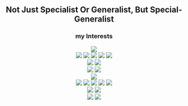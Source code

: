 <div align="center">

## Not Just Specialist Or Generalist, But Special-Generalist

### my Interests

<img src="https://img.shields.io/badge/Go-00ADD8?style=flat&logo=Go&logoColor=white"> </br>
<img src="https://img.shields.io/badge/KUBERNETES-326CE5?style=flat&logo=kubernetes&logoColor=white"/> <img src="https://img.shields.io/badge/ISTIO-466BB0?style=flat&logo=istio&logoColor=white"/> <img src="https://img.shields.io/badge/ENVOY-AC6199?style=flat&logo=envoyproxy&logoColor=white"> <img src="https://img.shields.io/badge/DOCKER-2496ED?style=flat&logo=docker&logoColor=white"/> <img src="https://img.shields.io/badge/VAULT-FFEC6E?style=flat&logo=vault&logoColor=black"> </br>
<img src="https://img.shields.io/badge/TERRAFORM-844FBA?style=flat&logo=terraform&logoColor=white"/> <img src="https://img.shields.io/badge/HELM-0F1689?style=flat&logo=helm&logoColor=white"> </br>
<img src="https://img.shields.io/badge/JENKINS-D24939?style=flat&logo=jenkins&logoColor=white"/> <img src="https://img.shields.io/badge/ARGOCD-EF7B4D?style=flat&logo=argo&logoColor=white"/> </br>
<img src="https://img.shields.io/badge/AWS-FF9900?style=flat&logo=Amazon&logoColor=white"> </br>
<img src="https://img.shields.io/badge/ELK STACK-005571?style=flat&logo=elasticstack&logoColor=white"> <img src="https://img.shields.io/badge/PROMETHEUS-E6522C?style=flat&logo=prometheus&logoColor=white"> <img src="https://img.shields.io/badge/GRAFANA-F46800?style=flat&logo=grafana&logoColor=white"> 
<img src="https://img.shields.io/badge/JAEGER-1071D3?style=flat&logo=joplin&logoColor=white"> <img src="https://img.shields.io/badge/TRIVY-1904DA?style=flat&logo=trivy&logoColor=white"> </br>
<img src="https://img.shields.io/badge/HAPROXY-2478CC?style=flat&logo=hetzner&logoColor=white"> <img src="https://img.shields.io/badge/NGINX-009639?style=flat&logo=nginx&logoColor=white"> </br>
<img src="https://img.shields.io/badge/MICROSERVICE ARCHITECTURE-466BB0?style=flat"> <img src="https://img.shields.io/badge/ZERO TRUST ARCHITECTURE-AC6199?style=flat">

</div>
